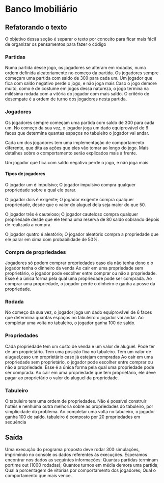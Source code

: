 # Banco Imobiliário

## Refatorando o texto
O objetivo dessa seção é separar o texto por conceito para ficar mais fácil de organizar os pensamentos para fazer o código

### Partidas
Numa partida desse jogo, os jogadores se alteram em rodadas, numa ordem definida aleatoriamente no começo da partida.
Os jogadores sempre começam uma partida com saldo de 300 para cada um. 
Um jogador que fica com saldo negativo perde o jogo, e não joga mais
Caso o jogo demore muito, como é de costume em jogos dessa natureza, o jogo termina na milésima rodada com a vitória do jogador com mais saldo. O critério de desempate é a ordem de turno dos jogadores nesta partida. 

### Jogadores
Os jogadores sempre começam uma partida com saldo de 300 para cada um. 
No começo da sua vez, o jogador joga um dado equiprovável de 6 faces que determina quantas espaços no tabuleiro o jogador vai andar. 

Cada um dos jogadores tem uma implementação de comportamento diferente, que dita as ações que eles vão tomar ao longo do jogo. Mais detalhes sobre o comportamento serão explicados mais à frente. 

Um jogador que fica com saldo negativo perde o jogo, e não joga mais

#### Tipos de jogadores
O jogador um é impulsivo; 
O jogador impulsivo compra qualquer propriedade sobre a qual ele parar. 

O jogador dois é exigente; 
O jogador exigente compra qualquer propriedade, desde que o valor do aluguel dela seja maior do que 50. 

O jogador três é cauteloso; 
O jogador cauteloso compra qualquer propriedade desde que ele tenha uma reserva de 80 saldo sobrando depois de realizada a compra. 

O jogador quatro é aleatório;
O jogador aleatório compra a propriedade que ele parar em cima com probabilidade de 50%. 


### Compra de propriedades
Jogadores só podem comprar propriedades caso ela não tenha dono e o jogador tenha o dinheiro da venda
Ao cair em uma propriedade sem proprietário, o jogador pode escolher entre comprar ou não a propriedade. Esse é a única forma pela qual uma propriedade pode ser comprada. Ao comprar uma propriedade, o jogador perde o dinheiro e ganha a posse da propriedade.


### Rodada
No começo da sua vez, o jogador joga um dado equiprovável de 6 faces que determina quantas espaços no tabuleiro o jogador vai andar. 
Ao completar uma volta no tabuleiro, o jogador ganha 100 de saldo. 


### Propriedades
Cada propriedade tem um custo de venda e um valor de aluguel.
Pode ter de um proprietário.
Tem uma posição fixa no tabuleiro.
Tem um valor de aluguel,caso um proprietário caso já estejam compradas
Ao cair em uma propriedade sem proprietário, o jogador pode escolher entre comprar ou não a propriedade. Esse é a única forma pela qual uma propriedade pode ser comprada. 
Ao cair em uma propriedade que tem proprietário, ele deve pagar ao proprietário o valor do aluguel da propriedade. 


### Tabuleiro
O tabuleiro tem uma ordem de propriedades.
Não é possível construir hotéis e nenhuma outra melhoria sobre as propriedades do tabuleiro, por simplicidade do problema.
Ao completar uma volta no tabuleiro, o jogador ganha 100 de saldo. 
tabuleiro é composto por 20 propriedades em sequência


## Saída 
Uma execução do programa proposto deve rodar 300 simulações, imprimindo no console os dados referentes às execuções. Esperamos encontrar nos dados as seguintes informações: 
Quantas partidas terminam portime out (1000 rodadas); 
Quantos turnos em média demora uma partida; 
Qual a porcentagem de vitórias por comportamento dos jogadores; 
Qual o comportamento que mais vence.